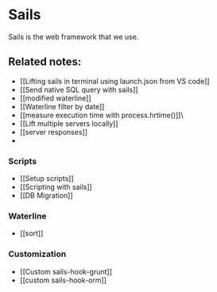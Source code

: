 # Sails 

Sails is the web framework that we use. 


## Related notes:
- [[Lifting sails in terminal using launch.json from VS code]]
- [[Send native SQL query with sails]]
- [[modified waterline]]
- [[Waterline filter by date]]
- [[measure execution time with process.hrtime()]]\
- [[Lift multiple servers locally]]
- [[server responses]]
- 
### Scripts
- [[Setup scripts]]
- [[Scripting with sails]]
- [[DB Migration]]

### Waterline
- [[sort]]

### Customization
- [[Custom sails-hook-grunt]]
- [[custom sails-hook-orm]]
